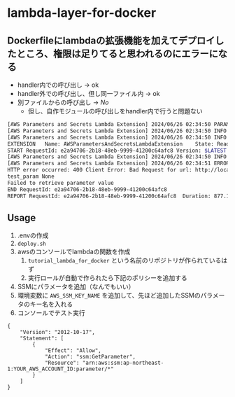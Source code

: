 # lambda-layer-for-docker

## Dockerfileにlambdaの拡張機能を加えてデプロイしたところ、権限は足りてると思われるのにエラーになる

- handler内での呼び出し → ok
- handler外での呼び出し、但し同一ファイル内 → ok
- 別ファイルからの呼び出し → *No*
    - 但し、自作モジュールの呼び出しをhandler内で行うと問題ない

```error.sh
[AWS Parameters and Secrets Lambda Extension] 2024/06/26 02:34:50 PARAMETERS_SECRETS_EXTENSION_LOG_LEVEL is not present. Log level set to info.
[AWS Parameters and Secrets Lambda Extension] 2024/06/26 02:34:50 INFO Systems Manager Parameter Store and Secrets Manager Lambda Extension 1.0.94
[AWS Parameters and Secrets Lambda Extension] 2024/06/26 02:34:50 INFO Serving on port 2773
EXTENSION	Name: AWSParametersAndSecretsLambdaExtension	State: Ready	Events: [SHUTDOWN, INVOKE]
START RequestId: e2a94706-2b18-48eb-9999-41200c64afc8 Version: $LATEST
[AWS Parameters and Secrets Lambda Extension] 2024/06/26 02:34:50 INFO ready to serve traffic
[AWS Parameters and Secrets Lambda Extension] 2024/06/26 02:34:51 ERROR GetParameter request encountered an error: operation error SSM: GetParameter, https response error StatusCode: 400, RequestID: 9a2e7fa8-e26a-4808-815b-0be2f5f3a857, api error AccessDeniedException: User: arn:aws:sts::000000000000:assumed-role/test-role/test is not authorized to perform: ssm:GetParameter on resource: arn:aws:ssm:ap-northeast-1:000000000000:parameter/test_param because no identity-based policy allows the ssm:GetParameter action
HTTP error occurred: 400 Client Error: Bad Request for url: http://localhost:2773/systemsmanager/parameters/get/?name=test_param
test_param None
Failed to retrieve parameter value
END RequestId: e2a94706-2b18-48eb-9999-41200c64afc8
REPORT RequestId: e2a94706-2b18-48eb-9999-41200c64afc8	Duration: 877.10 ms	Billed Duration: 1249 ms	Memory Size: 128 MB	Max Memory Used: 73 MB	Init Duration: 371.00 ms
```

## Usage

1. .envの作成
2. `deploy.sh`
3. awsのコンソールでlambdaの関数を作成
    1. `tutorial_lambda_for_docker` という名前のリポジトリが作られているはず
    1. 実行ロールが自動で作られたら下記のポリシーを追加する
4. SSMにパラメータを追加（なんでもいい）
5. 環境変数に `AWS_SSM_KEY_NAME` を追加して、先ほど追加したSSMのパラメータのキー名を入れる
6. コンソールでテスト実行


```policy
{
	"Version": "2012-10-17",
	"Statement": [
		{
			"Effect": "Allow",
			"Action": "ssm:GetParameter",
			"Resource": "arn:aws:ssm:ap-northeast-1:YOUR_AWS_ACCOUNT_ID:parameter/*"
		}
	]
}
```